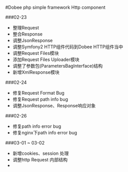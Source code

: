 #Dobee php simple framework Http component

###02-23
* 整理Request
* 整合Response
* 调整JsonResponse
* 调整Symfony2 HTTP组件代码到Dobee HTTP组件当中
* 调整Request Files模块
* 添加Request Files Uploader模块
* 调整了参数包(ParametersBagInterface)结构
* 新增XmlResponse模块

###02-24
* 修复Request Format Bug
* 修复Request path info bug
* 调整JsonResponse、Response响应对象

###02-26
* 修复path info error bug
* 修复nginx下path info error bug

###03-01 ~ 03-02
* 新增cookies、session 处理
* 调整http Request 内部结构
* 